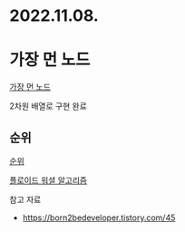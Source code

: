 # 2022.11.08.

# 가장 먼 노드

[가장 먼 노드](https://school.programmers.co.kr/learn/courses/30/lessons/49189)

2차원 배열로 구현 완료

## 순위

[순위](https://school.programmers.co.kr/learn/courses/30/lessons/49191)

[플로이드 워셜 알고리즘](https://born2bedeveloper.tistory.com/44)

참고 자료

* https://born2bedeveloper.tistory.com/45

